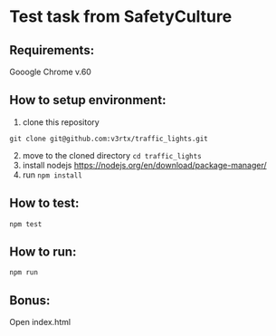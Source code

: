 # Test task from SafetyCulture

## Requirements:
Gooogle Chrome v.60

## How to setup environment:
1. clone this repository
```
git clone git@github.com:v3rtx/traffic_lights.git
```
2. move to the cloned directory `cd traffic_lights`
3. install nodejs https://nodejs.org/en/download/package-manager/
4. run `npm install`

## How to test:
```
npm test
```

## How to run:
```
npm run
```
## Bonus:
Open index.html
